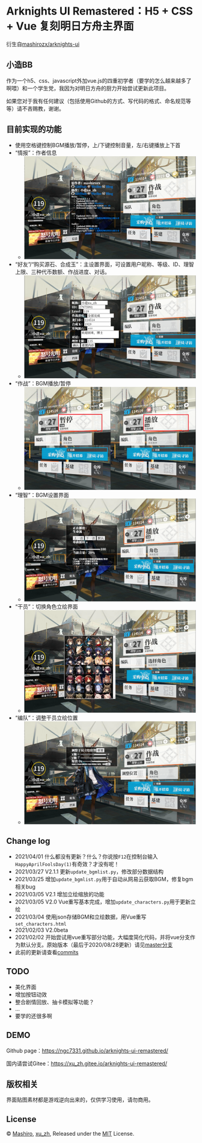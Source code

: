 # Arknights UI Remastered：H5 + CSS + Vue 复刻明日方舟主界面

衍生自[mashirozx/arknights-ui](https://github.com/mashirozx/arknights-ui)

## 小造BB
作为一个h5、css、javascript外加vue.js的四重初学者（要学的怎么越来越多了啊喂）和一个学生党，我因为对明日方舟的厨力开始尝试更新此项目。

如果您对于我有任何建议（包括使用Github的方式、写代码的格式、命名规范等等）请不吝赐教，谢谢。

## 目前实现的功能
- 使用空格键控制BGM播放/暂停，上/下键控制音量，左/右键播放上下首
- “情报”：作者信息
    * ![](preview/info.png)
- “好友”/“购买源石、合成玉”：主设置界面，可设置用户昵称、等级、ID、理智上限、三种代币数额、作战进度、对话。
    * ![](preview/setting.png)
- “作战”：BGM播放/暂停
    * ![](preview/play.png)
- “理智”：BGM设置界面
    * ![](preview/bgm.png)
- “干员”：切换角色立绘界面
    * ![](preview/character.png)
- “编队”：调整干员立绘位置
    * ![](preview/position.png)

## Change log
- 2021/04/01 什么都没有更新？什么？你说按`F12`在控制台输入`HappyAprilFoolsDay(1)`有奇效？才没有呢！
- 2021/03/27 V2.1.1 更新`update_bgmlist.py`，修改部分数据结构
- 2021/03/25 增加`update_bgmlist.py`用于自动从网易云获取BGM，修复bgm相关bug
- 2021/03/05 V2.1 增加立绘缩放的功能
- 2021/03/05 V2.0 Vue重写基本完成，增加`update_characters.py`用于更新立绘
- 2021/03/04 使用json存储BGM和立绘数据，用Vue重写`set_characters.html`
- 2021/02/03 V2.0beta
- 2021/02/02 开始尝试用vue重写部分功能，大幅度简化代码，并将vue分支作为默认分支。原始版本（最后于2020/08/28更新）请见[master分支](https://github.com/ngc7331/arknights-ui-remastered/tree/master)
- 此前的更新请查看[commits](https://github.com/ngc7331/arknights-ui-remastered/commits/master)

## TODO
- 美化界面
- 增加按钮动效
- 整合剧情回放、抽卡模拟等功能？
- ...
- 要学的还很多啊

## DEMO
Github page：<https://ngc7331.github.io/arknights-ui-remastered/>

国内请尝试Gitee：<https://xu_zh.gitee.io/arknights-ui-remastered/>

## 版权相关
界面贴图素材都是游戏逆向出来的，仅供学习使用，请勿商用。

## License
© [Mashiro](https://github.com/mashirozx/), [xu_zh](https://github.com/ngc7331/), Released under the [MIT](https://github.com/mashirozx/arknights-ui/blob/master/LICENSE) License.

